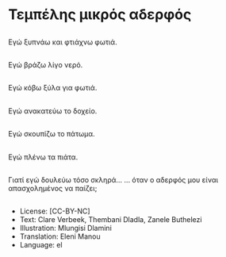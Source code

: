 # Τεμπέλης μικρός αδερφός

##
Εγώ ξυπνάω και φτιάχνω φωτιά.

##
Εγώ βράζω λίγο νερό.

##
Εγώ κόβω ξύλα για φωτιά.

##
Εγώ ανακατεύω το δοχείο.

##
Εγώ σκουπίζω το πάτωμα.

##
Εγώ πλένω τα πιάτα.

##
Γιατί εγώ δουλεύω τόσο σκληρά... ... όταν ο αδερφός μου είναι απασχολημένος να παίζει;

##
* License: [CC-BY-NC]
* Text: Clare Verbeek, Thembani Dladla, Zanele Buthelezi
* Illustration: Mlungisi Dlamini
* Translation: Eleni Manou
* Language: el
